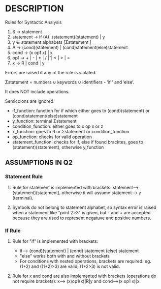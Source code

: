 # DESCRIPTION

Rules for Syntactic Analysis

1. S → statement
2. statement → if (A)| (statement)(statement) | y
3. y ∈ statement alphabets [Σstatement ]
4. A → (cond)(statement) | (cond)statement(else)statement
5. cond → (x op1 x) | x
6. op1 → + | - | \* | / |ˆ| < | > | =
7. x → R | cond | y

Errors are raised if any of the rule is violated.

Σstatement = numbers ∪ keywords ∪ identifiers - ’if ’ and ’else’.

It does NOT include operations.

Semicolons are ignored.

- if_function: function for if which either goes to (cond)(statement) or (cond)statement(else)statement
- y_function: terminal Σstatement
- condition_function: either goes to x op x or z
- x_function: goes to R or Σstatement or condition_function
- op_function: checks for valid operation
- statement_function: checks for if, else if found bracktes, goes to (statement)(statement), otherwise y_function

## ASSUMPTIONS IN Q2

### Statement Rule

1. Rule for statement is implemented with brackets:
   statement-->(statement)(statement), otherwise it will assume statement--> y (terminal).

2. Symbols do not belong to statement alphabet, so syntax error is raised when a statement like "print 2>3" is given, but - and + are accepted because they are used to represent negatuve and positive numbers.

### If Rule

1. Rule for "if" is implemented with brackets:

   - if--> (cond)(statement) | (cond) statement (else) statement
   - "else" works both with and without brackets
   - For conditions with nested operations, brackets are required.
     eg. (1+2) and ((1+2)>3) are valid, (1+2>3) is not valid.

2. Rule for x and cond are also implemented with brackets (operations do not require brackets): x--> (x)op1(x)|R|y and cond-->(x op1 x)|x.
